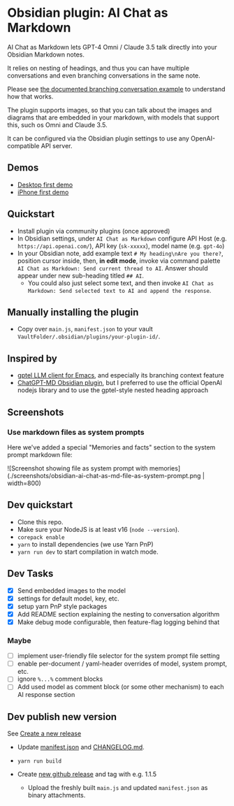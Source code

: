 # Obsidian plugin: AI Chat as Markdown

AI Chat as Markdown lets GPT-4 Omni / Claude 3.5 talk directly into your Obsidian Markdown notes.

It relies on nesting of headings, and thus you can have multiple conversations and even branching conversations in the same note.

Please see [the documented branching conversation example](https://github.com/cpbotha/obsidian-ai-chat-as-md/blob/master/docs/example_nesting.md) to understand how that works.

The plugin supports images, so that you can talk about the images and diagrams that are embedded in your markdown, with models that support this, such os Omni and Claude 3.5.

It can be configured via the Obsidian plugin settings to use any OpenAI-compatible API server.

## Demos

- [Desktop first demo](https://youtu.be/_079Pi6UvgM?si=AJlnYs55XfYc4E5T)
- [iPhone first demo](https://youtu.be/ZkXqeaQJAFw?si=Bbj_Wnf8F_Sy714O)

## Quickstart

- Install plugin via community plugins (once approved)
- In Obsidian settings, under `AI Chat as Markdown` configure API Host (e.g. `https://api.openai.com/`), API key (`sk-xxxxx`), model name (e.g. `gpt-4o`)
- In your Obsidian note, add example text `# My heading\nAre you there?`, position cursor inside, then, **in edit mode**, invoke via command palette `AI Chat as Markdown: Send current thread to AI`. Answer should appear under new sub-heading titled `## AI`.
  - You could also just select some text, and then invoke `AI Chat as Markdown: Send selected text to AI and append the response`.

## Manually installing the plugin

- Copy over `main.js`, `manifest.json` to your vault `VaultFolder/.obsidian/plugins/your-plugin-id/`.

## Inspired by

- [gptel LLM client for Emacs](https://github.com/karthink/gptel), and especially its branching context feature
- [ChatGPT-MD Obsidian plugin](https://github.com/bramses/chatgpt-md), but I preferred to use the official OpenAI nodejs library and to use the gptel-style nested heading approach

## Screenshots

### Use markdown files as system prompts

Here we've added a special "Memories and facts" section to the system prompt markdown file:

![Screenshot showing file as system prompt with memories](./screenshots/obsidian-ai-chat-as-md-file-as-system-prompt.png | width=800)

## Dev quickstart

- Clone this repo.
- Make sure your NodeJS is at least v16 (`node --version`).
- `corepack enable`
- `yarn` to install dependencies (we use Yarn PnP)
- `yarn run dev` to start compilation in watch mode.

## Dev Tasks

- [X] Send embedded images to the model
- [X] settings for default model, key, etc.
- [X] setup yarn PnP style packages
- [X] Add README section explaining the nesting to conversation algorithm
- [X] Make debug mode configurable, then feature-flag logging behind that

### Maybe

- [ ] implement user-friendly file selector for the system prompt file setting
- [ ] enable per-document / yaml-header overrides of model, system prompt, etc.
- [ ] ignore `%...%` comment blocks
- [ ] Add used model as comment block (or some other mechanism) to each AI response section

## Dev publish new version

See [Create a new release](https://docs.obsidian.md/Plugins/Releasing/Submit+your+plugin#Step+2+Create+a+release)

- Update [manifest.json](./manifest.json) and [CHANGELOG.md](./manifest.json).
- `yarn run build`

- Create [new github release](https://github.com/cpbotha/obsidian-ai-chat-as-md/releases) and tag with e.g. 1.1.5
  - Upload the freshly built `main.js` and updated `manifest.json` as binary attachments.
